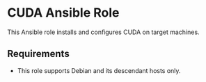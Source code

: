 # CUDA Ansible Role

This Ansible role installs and configures CUDA on target machines.

## Requirements

* This role supports Debian and its descendant hosts only.
